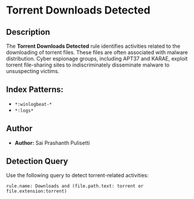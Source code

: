 # Torrent Downloads Detected

## Description

The  **Torrent Downloads Detected**  rule identifies activities related to the downloading of torrent files. These files are often associated with malware distribution. Cyber espionage groups, including APT37 and KARAE, exploit torrent file-sharing sites to indiscriminately disseminate malware to unsuspecting victims.

## Index Patterns:

- `*:winlogbeat-*`
- `*:logs*`
## Author

-   **Author:**  Sai Prashanth Pulisetti

## Detection Query

Use the following query to detect torrent-related activities:

```kql
rule.name: Downloads and (file.path.text: torrent or file.extension:torrent)
```

